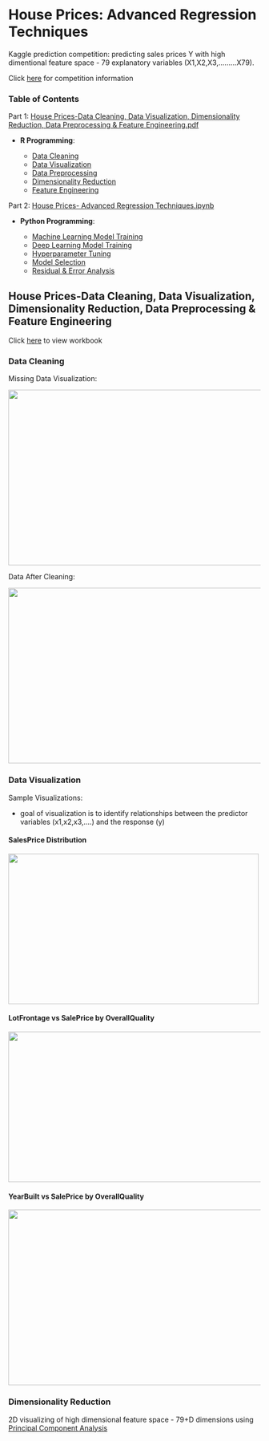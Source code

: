 
# House Prices: Advanced Regression Techniques

Kaggle prediction competition: predicting sales prices Y with high dimentional feature space - 79 explanatory variables (X1,X2,X3,.........X79).

Click [here](https://www.kaggle.com/c/house-prices-advanced-regression-techniques) for competition information

### Table of Contents

Part 1: [House Prices-Data Cleaning, Data Visualization, Dimensionality Reduction, Data Preprocessing & Feature Engineering.pdf](https://github.com/AymenRumi/Data-Science-with-R/blob/master/Kaggle%20Projects/House%20Prices:%20Advanced%20Regression%20Techniques/House%20Prices-Data%20Cleaning%2C%20Data%20Visualization%2C%20Dimensionality%20Reduction%2C%20Data%20Preprocessing%20%26%20Feature%20Engineering.pdf)



- **R Programming**: 

  * [Data Cleaning](#dc)
  * [Data Visualization](#dv)
  * [Data Preprocessing](https://people.eecs.berkeley.edu/~russell/hc.html)
  * [Dimensionality Reduction](https://people.eecs.berkeley.edu/~russell/hc.html)
  * [Feature Engineering](https://people.eecs.berkeley.edu/~russell/hc.html)

Part 2: [House Prices- Advanced Regression Techniques.ipynb](https://github.com/AymenRumi/Data-Science-with-R/blob/master/Kaggle%20Projects/House%20Prices:%20Advanced%20Regression%20Techniques/House%20Prices-%20Advanced%20Regression%20Techniques.ipynb)


- **Python Programming**: 

  * [Machine Learning Model Training](#dv)
  * [Deep Learning Model Training](#dv)
  * [Hyperparameter Tuning](#dc)
  * [Model Selection](#dc)
  * [Residual & Error Analysis](#dp)

## House Prices-Data Cleaning, Data Visualization, Dimensionality Reduction, Data Preprocessing & Feature Engineering

Click [here](https://github.com/AymenRumi/Data-Science-with-R/blob/master/Kaggle%20Projects/House%20Prices:%20Advanced%20Regression%20Techniques/House%20Prices-Data%20Cleaning%2C%20Data%20Visualization%2C%20Dimensionality%20Reduction%2C%20Data%20Preprocessing%20%26%20Feature%20Engineering.pdf) to view workbook

### Data Cleaning <a name="dc"></a>

Missing Data Visualization:

<img src="https://github.com/AymenRumi/Data-Science-with-R/blob/master/Kaggle%20Projects/House%20Prices:%20Advanced%20Regression%20Techniques/README_imgs/missingdata.png" width="850" height="350">

Data After Cleaning:

<img src="https://github.com/AymenRumi/Data-Science-with-R/blob/master/Kaggle%20Projects/House%20Prices:%20Advanced%20Regression%20Techniques/README_imgs/cleaned.png" width="850" height="350">


### Data Visualization <a name="dv"></a>

Sample Visualizations:

  * goal of visualization is to identify relationships between the predictor variables (x1,x2,x3,....) and the response (y)

#### SalesPrice Distribution
<img src="https://github.com/AymenRumi/Data-Science-with-R/blob/master/Kaggle%20Projects/House%20Prices:%20Advanced%20Regression%20Techniques/README_imgs/distribution.png" width="500" height="300">

#### LotFrontage vs SalePrice by OverallQuality
<img src="https://github.com/AymenRumi/Data-Science-with-R/blob/master/Kaggle%20Projects/House%20Prices:%20Advanced%20Regression%20Techniques/README_imgs/spvslf.png" width="550" height="300">

#### YearBuilt vs SalePrice by OverallQuality
<img src="https://github.com/AymenRumi/Data-Science-with-R/blob/master/Kaggle%20Projects/House%20Prices:%20Advanced%20Regression%20Techniques/README_imgs/spvsyb.png" width="550" height="350">


### Dimensionality Reduction <a name="dv"></a>

2D visualizing of high dimensional  feature space - 79+D dimensions  using [Principal Component Analysis](https://en.wikipedia.org/wiki/Principal_component_analysis#:~:text=Principal%20component%20analysis%20(PCA)%20is,components%20and%20ignoring%20the%20rest.)
